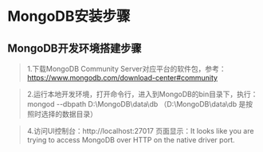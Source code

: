 # MongoDB安装步骤
## MongoDB开发环境搭建步骤
> 1.下载MongoDB Community Server对应平台的软件包，参考：https://www.mongodb.com/download-center#community 

> 2.运行本地开发环境，打开命令行，进入到MongoDB的bin目录下，执行：
mongod --dbpath D:\MongoDB\data\db （D:\MongoDB\data\db 是按照时选择的数据目录）

> 4.访问UI控制台：http://localhost:27017 
页面显示：It looks like you are trying to access MongoDB over HTTP on the native driver port.


